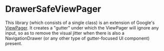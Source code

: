 DrawerSafeViewPager
===================

This library (which consists of a single class) is an extension of Google's [ViewPager](http://developer.android.com/reference/android/support/v4/view/ViewPager.html). It creates a "gutter" under which the ViewPager will ignore any input, so as to remove the visual jitter when there is also a NavigationDrawer (or any other type of gutter-focused UI component) present.
